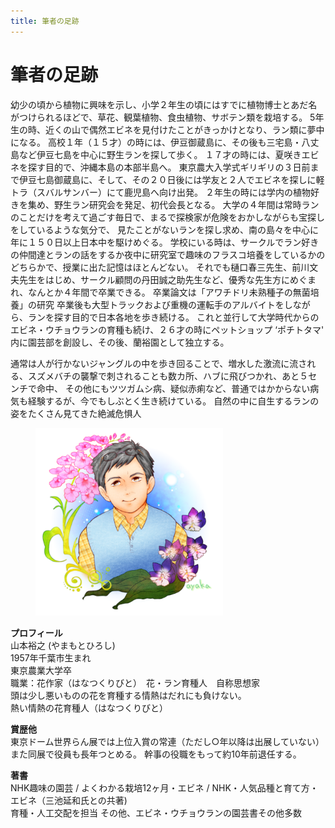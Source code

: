 ```yaml
---
title: 筆者の足跡
---
```

筆者の足跡
==
幼少の頃から植物に興味を示し、小学２年生の頃にはすでに植物博士とあだ名がつけられるほどで、草花、観葉植物、食虫植物、サボテン類を栽培する。
5年生の時、近くの山で偶然エビネを見付けたことがきっかけとなり、ラン類に夢中になる。
高校１年（１５才）の時には、伊豆御蔵島に、その後も三宅島・八丈島など伊豆七島を中心に野生ランを探して歩く。
１７才の時には、夏咲きエビネを探す目的で、沖縄本島の本部半島へ。
東京農大入学式ギリギリの３日前まで伊豆七島御蔵島に、そして、その２０日後には学友と２人でエビネを探しに軽トラ（スバルサンバー）にて鹿児島へ向け出発。
２年生の時には学内の植物好きを集め、野生ラン研究会を発足、初代会長となる。
大学の４年間は常時ランのことだけを考えて過ごす毎日で、まるで探検家が危険をおかしながらも宝探しをしているような気分で、
見たことがないランを探し求め、南の島々を中心に年に１５０日以上日本中を駆けめぐる。
学校にいる時は、サークルでラン好きの仲間達とランの話をするか夜中に研究室で趣味のフラスコ培養をしているかのどちらかで、授業に出た記憶はほとんどない。
それでも樋口春三先生、前川文夫先生をはじめ、サークル顧問の丹田誠之助先生など、優秀な先生方にめぐまれ、なんとか４年間で卒業できる。
卒業論文は「アワチドリ未熟種子の無菌培養」の研究
卒業後も大型トラックおよび重機の運転手のアルバイトをしながら、ランを探す目的で日本各地を歩き続ける。
これと並行して大学時代からのエビネ・ウチョウランの育種も続け、２６才の時にペットショップ ‘ポチトタマ' 内に園芸部を創設し、その後、蘭裕園として独立する。

通常は人が行かないジャングルの中を歩き回ることで、増水した激流に流される、スズメバチの襲撃で刺されることも数カ所、ハブに飛びつかれ、あと５センチで命中、
その他にもツツガムシ病、疑似赤痢など、普通ではかからない病気も経験するが、今でもしぶとく生き続けている。
自然の中に自生するランの姿をたくさん見てきた絶滅危惧人

<figure style="width: 30%; min-width: 300px;">
  <img src="/assets/images/author.png" alt="蘭裕園 - 社長" />
</figure>

<b>プロフィール</b><br />
山本裕之 (やまもとひろし)<br />
1957年千葉市生まれ<br />
東京農業大学卒<br />
職業：花作家（はなつくりびと）　花・ラン育種人　自称思想家<br />
頭は少し悪いものの花を育種する情熱はだれにも負けない。<br />
熱い情熱の花育種人（はなつくりびと）<br />

<b>賞歴他</b><br />
東京ドーム世界らん展では上位入賞の常連（ただし○年以降は出展していない）
また同展で役員も長年つとめる。
幹事の役職をもって約10年前退任する。

<b>著書</b><br />
NHK趣味の園芸 / よくわかる栽培12ヶ月・エビネ /
NHK・人気品種と育て方・エビネ（三池延和氏との共著)<br />育種・人工交配を担当
その他、エビネ・ウチョウランの園芸書その他多数


